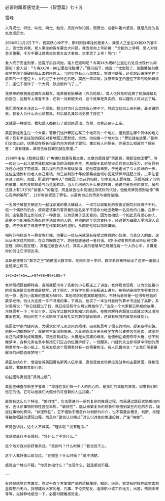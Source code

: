 必要时跟着感觉走——《智慧篇》七十五

雪峰


    人有视觉、听觉、味觉、嗅觉、触觉、灵觉六种知觉，而直觉，或者叫第六感觉，就是灵觉的最低表现层次。

    2006年11月2日下午，我突然心神不宁，那时刻我牵挂的是爱人，我爱人正坐在XX到XX的客车上，直觉告诉我，爱人乘坐的客车要出大问题，我当即向上帝祈祷：“全能的上帝啊，爱人对我至关重要，千万不要让她乘坐的客车出大事故，求求您了上帝！阿门！”

    爱人终于安全到家，进客厅后我问她，路上还顺利吧？车离XX大概80公里左右处没出现什么问题吧？爱人说：“车离XX70－80公里处轮胎爆了。”我问细节，她说：“太危险了，轮胎爆破前我就坐在那个爆破轮胎上面的座位上，当时突然有点心烦意乱，觉得不舒服，赶紧站起来移坐在了前面的一个座位上，大约过了十分钟左右吧，突然一声巨响，我原来乘坐的座位下面的轮胎爆炸了，座位下面炸了一个大洞，铁皮都炸飞了……”

    我原来的感觉是这辆车会翻车，结果是轮胎爆破（右后轮胎），爱人恰好及时远离了轮胎爆破处的座位，这趟车上乘客不多，还有一对新婚夫妇，这个故事是真实的，有兴趣的人可以去了解。

    我们现在来关注这么一个现象，我当时为什么突然会心神不宁，然后立刻向上帝祈祷，最关键的是，我爱人为什么会心烦意乱，然后莫名其妙地更换了座位？

    这就是一种感觉，我和爱人都执行了感觉的调动。当然，功劳还在于上帝。

    美国曾经发生过一个大案，警察们估计罪犯在某三个地区的一个地方，但到底在哪个具体的地方呢？具有丰富经验的探长对着地图沉思默想，突然，他指着一个地方说：“罪犯就在这里。”警察们全体出动，结果就在探长指定的地方抓获了罪犯。事后有人问探长，你是怎么知道的？探长答：“没有理由，直觉告诉我罪犯就在那里。”

    1998年末在《检察日报》广角镜栏目里有篇文章，文章的题目是“凭直觉，我断定他无罪”。写一位充当一起儿童性骚扰案陪审员的汤姆斯先生，先屈服于其他陪审员的意见和压力，对有罪判决违心地投了赞成票。其后误判的念头萦绕脑海，使他寝食难安，于是走出了令人惊讶的一步，这位生活俭朴的老人自己拿钱，为已被判刑十年的该案被告切尔瓦克请律师提起上诉。二审法官否决了原判。而后，所谓的“被害人”也撤回了自己的指控，切尔瓦克无罪释放。汤姆斯成了当地的英雄，他的良知和勇气为全国称颂。当人们问他为什么要这样做，他说只是凭他的直觉。虽然法庭上有13岁的“被害人”的指控，而且被告也未能通过测谎仪的试验，但他凭直觉感到这像“精心安排的骗局”，13岁男孩捏造了罪名，以避免自己的母亲与被告结婚。

    一名男子被警方确定为一起谋杀案的重大嫌疑人，一切可以收集到的表面证据均对该男子不利。但一个偶然的机会，使调查该案的警员看到这名男子不遗余力地去救助一名受伤的儿童。在那一刻，这名警员立即形成了一种直觉，认为该男子是无辜的。因为他相信一个如此具有爱心的人，是绝不可能用极为残忍的手法谋害他人的。在他的这个信念支持下，经过更为细致入里地深入调查，终于发现了该男子不在作案现场的证明，从而使他得以排除嫌疑。

    相传苏格拉底与一群贵族打赌，他要让一位从来就没有接受过教育的小奴隶，当着众人的面，说出从未学过的知识，在众目睽睽之下，苏格拉底通过一番对话，8岁小奴隶竟然说出毕达哥拉斯定理（即勾股定理），苏格拉底告诉人们，其实人类的智慧早已隐藏在每一个人的心中，关键是你如何让它浮现出来。

    高斯是被誉为“数学之王”的德国大数学家。在他年仅十岁时，数学老师布特纳出了这样一道题让全班学生练习。

    1+2+3+4+5+……+97+98+99+100=？

    老师刚把题目解释完，高斯就把书写了答案的小石板送上了讲台。老师看也没看，认为全班最小的高斯准是交白卷或是瞎写。过了很久，才有学生把小石板送上讲台。布特纳审阅学生答案时大吃一惊，因为小高斯的答案为5050，其他同学的答案都是错的。布特纳老师是一位很有经验的数学老师，他认为这是一件不寻常的事。下课后，他买了一本当时最好的算术书送给了高斯，并对高斯说：“你已经超过了我，我已经没有什么可以教给你了。”这是一个大家都已熟知的故事，冷静思考一下：年仅十岁，没有学过数列求和知识的高斯，在教师解释完题目以后就又快又准地算出答案，原因何在？小高斯除了具有扎实的数学基础知识，还具有很强的直觉思维能力。

    俄国化学家门捷列夫，为探求化学元素之间的规律，研究和思考了很长的时间，却未取得突破。他把一切都想好了，就是排不出周期表来。为此他连续三天三夜坐在办公桌旁苦苦思索，试图将自己的成果制成周期表，可是没有成功。大概是太劳累的缘故，他便倒在桌旁呼呼大睡，想不到睡梦中，各种元素在表中都按它们应占的位置排好了。一觉醒来，门捷列夫立即将梦中得到的周期表写在一张小纸上，后来发现这个周期表只有一处需要修正。有人风趣地说：“让我们带着要解决的问题去做梦吧！”

    美国总统布什，曾经告诉美国著名新闻人伍华德，直觉是他发动伊拉克战争的主要原因，我相信直觉，我依赖本能行事。

    柏拉图称直觉是“灵魂之眼”。

    英国王储查尔斯王子曾说：“深埋在我们每一个人的内心的，是我们的本能的直觉。如果我们相信它的话，它可以给我们大部分的可信赖的人生指南。”

    直觉有这么几个特征，“瞬时性”，它无需进行一系列复杂的推理过程，而是通过跳跃式地瞬间内省，去认识事物的特性甚至本质。“敏锐性”，能从纷繁复杂的现象中感悟到某些内在的东西，捕捉住事物的真谛。“非逻辑性”，它不借助于概念作为判断的中介，也不需要由概念、判断、推理等抽象概括的逻辑过程，而是以“直觉认识模式”对认识对象的急速投射，产生“映像”。

    直觉告诉我，这个人不诚实。“理由呢？没有理由。”

    我感觉此行不会顺利。“凭什么？不凭什么。”

    这个地方我以前好像来过。“真的吗？什么时候？”我也说不上。

    这个人我好像以前见过。“在哪里？什么时候？”说不清楚。

    感觉这个地方不错。“你具体指什么？”也没什么，就是感觉不错。

    ……

    有时候感觉非常真实，胜过千百个方案或严密的逻辑推理，知识、经验、智慧有时候在直觉面前显得苍白无力，我想建议大家的是，凡事，不论交朋友，选择职业或工作地方，出游，预测未来等等，先静静地感觉一下，必要时跟着感觉走。



